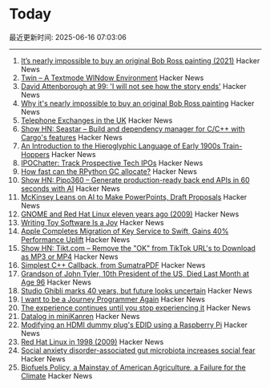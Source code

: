 # Today

最近更新时间: 2025-06-16 07:03:06

--- 
1. [It’s nearly impossible to buy an original Bob Ross painting (2021)](https://thehustle.co/why-its-nearly-impossible-to-buy-an-original-bob-ross-painting) Hacker News
2. [Twin – A Textmode WINdow Environment](https://github.com/cosmos72/twin) Hacker News
3. [David Attenborough at 99: 'I will not see how the story ends'](https://www.thetimes.com/life-style/celebrity/article/david-attenborough-book-extract-age-99-lj3rd2fg7) Hacker News
4. [Why it's nearly impossible to buy an original Bob Ross painting](https://thehustle.co/why-its-nearly-impossible-to-buy-an-original-bob-ross-painting) Hacker News
5. [Telephone Exchanges in the UK](https://telephone-exchanges.org.uk/) Hacker News
6. [Show HN: Seastar – Build and dependency manager for C/C++ with Cargo's features](https://github.com/AI314159/Seastar) Hacker News
7. [An Introduction to the Hieroglyphic Language of Early 1900s Train-Hoppers](https://www.openculture.com/2018/08/hobo-code-introduction-hieroglyphic-language-early-1900s-train-hoppers.html) Hacker News
8. [IPOChatter: Track Prospective Tech IPOs](https://ipochatter.com) Hacker News
9. [How fast can the RPython GC allocate?](https://pypy.org/posts/2025/06/rpython-gc-allocation-speed.html) Hacker News
10. [Show HN: Pipo360 – Generate production-ready back end APIs in 60 seconds with AI](https://pipo360.xyz) Hacker News
11. [McKinsey Leans on AI to Make PowerPoints, Draft Proposals](https://www.bloomberg.com/news/articles/2025-06-02/mckinsey-leans-on-ai-to-make-powerpoints-faster-draft-proposals) Hacker News
12. [GNOME and Red Hat Linux eleven years ago (2009)](https://linuxgazette.net/165/laycock.html) Hacker News
13. [Writing Toy Software Is a Joy](https://www.jsbarretto.com/blog/software-is-joy/) Hacker News
14. [Apple Completes Migration of Key Service to Swift, Gains 40% Performance Uplift](https://www.infoq.com/news/2025/06/apple-swift-migration/) Hacker News
15. [Show HN: Tikt.com – Remove the "OK" from TikTok URL's to Download as MP3 or MP4](https://tikt.com/) Hacker News
16. [Simplest C++ Callback, from SumatraPDF](https://blog.kowalczyk.info/a-stsj/simplest-c-callback-from-sumatrapdf.html) Hacker News
17. [Grandson of John Tyler, 10th President of the US, Died Last Month at Age 96](https://www.msn.com/en-us/news/world/the-last-grandson-of-john-tyler-the-u-s-president-who-took-office-in-1841-just-died-at-age-96/ar-AA1G0waB) Hacker News
18. [Studio Ghibli marks 40 years, but future looks uncertain](https://www.japantimes.co.jp/culture/2025/06/06/film/ghibli-anniversary-40/) Hacker News
19. [I want to be a Journey Programmer Again](https://hexhowells.com/posts/journey.html) Hacker News
20. [The experience continues until you stop experiencing it](https://strangemachine.tv/safespace/popov/) Hacker News
21. [Datalog in miniKanren](https://deosjr.github.io/dynamicland/datalog.html) Hacker News
22. [Modifying an HDMI dummy plug's EDID using a Raspberry Pi](https://www.downtowndougbrown.com/2025/06/modifying-an-hdmi-dummy-plugs-edid-using-a-raspberry-pi/) Hacker News
23. [Red Hat Linux in 1998 (2009)](https://linuxgazette.net/165/laycock.html) Hacker News
24. [Social anxiety disorder-associated gut microbiota increases social fear](https://www.pnas.org/doi/abs/10.1073/pnas.2308706120) Hacker News
25. [Biofuels Policy, a Mainstay of American Agriculture, a Failure for the Climate](https://insideclimatenews.org/news/13062025/agriculture-ethanol-biofuel-policy-climate-failure/) Hacker News
